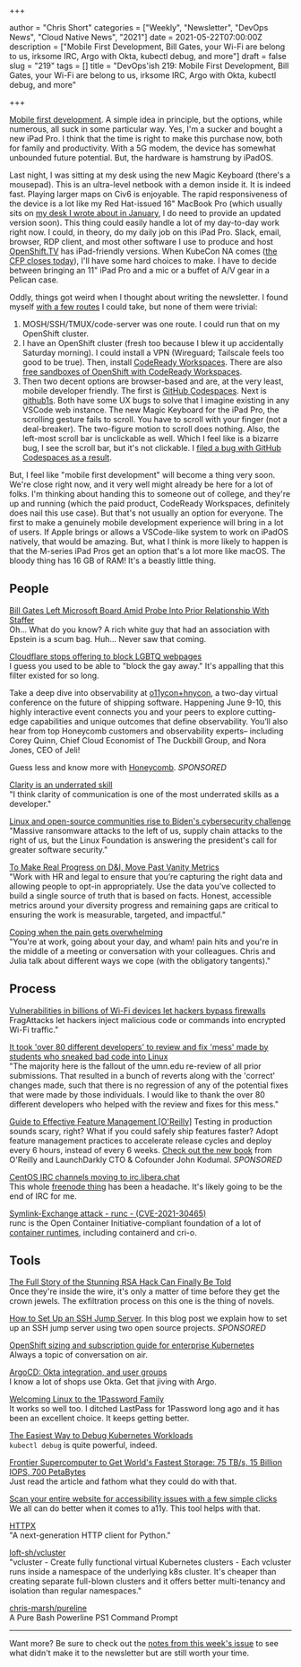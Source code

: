 +++

author = "Chris Short"
categories = ["Weekly", "Newsletter", "DevOps News", "Cloud Native News", "2021"]
date = 2021-05-22T07:00:00Z
description = ["Mobile First Development, Bill Gates, your Wi-Fi are belong to us, irksome IRC, Argo with Okta, kubectl debug, and more"]
draft = false
slug = "219"
tags = []
title = "DevOps'ish 219: Mobile First Development, Bill Gates, your Wi-Fi are belong to us, irksome IRC, Argo with Okta, kubectl debug, and more"

+++

[Mobile first development](https://twitter.com/ChrisShort/status/1396150939631955972). A simple idea in principle, but the options, while numerous, all suck in some particular way. Yes, I'm a sucker and bought a new iPad Pro. I think that the time is right to make this purchase now, both for family and productivity. With a 5G modem, the device has somewhat unbounded future potential. But, the hardware is hamstrung by iPadOS.

Last night, I was sitting at my desk using the new Magic Keyboard (there's a mousepad). This is an ultra-level netbook with a demon inside it. It is indeed fast. Playing larger maps on Civ6 is enjoyable. The rapid responsiveness of the device is a lot like my Red Hat-issued 16" MacBook Pro (which usually sits on [my desk I wrote about in January](https://chrisshort.net/desk-setup-january-2021/), I do need to provide an updated version soon). This thing could easily handle a lot of my day-to-day work right now. I could, in theory, do my daily job on this iPad Pro. Slack, email, browser, RDP client, and most other software I use to produce and host [OpenShift.TV](https://openshift.tv/) has iPad-friendly versions. When KubeCon NA comes ([the CFP closes today](https://events.linuxfoundation.org/kubecon-cloudnativecon-north-america/program/cfp/)), I'll have some hard choices to make. I have to decide between bringing an 11" iPad Pro and a mic or a buffet of A/V gear in a Pelican case.

Oddly, things got weird when I thought about writing the newsletter. I found myself [with a few routes](https://twitter.com/ChrisShort/status/1396090916054736897) I could take, but none of them were trivial:

1. MOSH/SSH/TMUX/code-server was one route. I could run that on my OpenShift cluster.
1. I have an OpenShift cluster (fresh too because I blew it up accidentally Saturday morning). I could install a VPN (Wireguard; Tailscale feels too good to be true). Then, install [CodeReady Workspaces](https://developers.redhat.com/products/codeready-workspaces/overview/). There are also [free sandboxes of OpenShift with CodeReady Workspaces](https://red.ht/dev-sandbox).
1. Then two decent options are browser-based and are, at the very least, mobile developer friendly. The first is [GitHub Codespaces](https://github.com/features/codespaces). Next is [github1s](https://www.stefanjudis.com/notes/github1s-open-any-github-repository-in-vs-code-in-your-browser/). Both have some UX bugs to solve that I imagine existing in any VSCode web instance. The new Magic Keyboard for the iPad Pro, the scrolling gesture fails to scroll. You have to scroll with your finger (not a deal-breaker). The two-figure motion to scroll does nothing. Also, the left-most scroll bar is unclickable as well. Which I feel like is a bizarre bug, I see the scroll bar, but it's not clickable. I [filed a bug with GitHub Codespaces as a result](https://github.com/github/feedback/discussions/4010).

But, I feel like "mobile first development" will become a thing very soon. We're close right now, and it very well might already be here for a lot of folks. I'm thinking about handing this to someone out of college, and they're up and running (which the paid product, CodeReady Workspaces, definitely does nail this use case). But that's not usually an option for everyone. The first to make a genuinely mobile development experience will bring in a lot of users. If Apple brings or allows a VSCode-like system to work on iPadOS natively, that would be amazing. But, what I think is more likely to happen is that the M-series iPad Pros get an option that's a lot more like macOS. The bloody thing has 16 GB of RAM! It's a beastly little thing.

## People

[Bill Gates Left Microsoft Board Amid Probe Into Prior Relationship With Staffer](https://www.wsj.com/articles/microsoft-directors-decided-bill-gates-needed-to-leave-board-due-to-prior-relationship-with-staffer-11621205803)  
Oh... What do you know? A rich white guy that had an association with Epstein is a scum bag. Huh... Never saw that coming.

[Cloudflare stops offering to block LGBTQ webpages](https://www.theregister.com/2021/05/21/cloudflare_lgbtq_filtering/)  
I guess you used to be able to "block the gay away." It's appalling that this filter existed for so long.

Take a deep dive into observability at [o11ycon+hnycon](https://o11ycon-hnycon.io/devopsish/?utm_source=devopsish&utm_medium=newsletter&utm_campaign=ad&utm_keyword=&utm_content=devopsish&utm_adgroup), a two-day virtual conference on the future of shipping software. Happening June 9-10, this highly interactive event connects you and your peers to explore cutting-edge capabilities and unique outcomes that define observability. You’ll also hear from top Honeycomb customers and observability experts– including Corey Quinn, Chief Cloud Economist of The Duckbill Group, and Nora Jones, CEO of Jeli!

Guess less and know more with [Honeycomb](https://www.honeycomb.io/?utm_source=devopsish&utm_medium=newsletter&utm_campaign=ad&utm_content=honeycomb-homepage-devopish). *SPONSORED*

[Clarity is an underrated skill](https://tomgamon.com/posts/clarity/)  
"I think clarity of communication is one of the most underrated skills as a developer."

[Linux and open-source communities rise to Biden's cybersecurity challenge](https://www.zdnet.com/google-amp/article/linux-and-open-source-communities-rise-to-bidens-cybersecurity-challenge/)  
"Massive ransomware attacks to the left of us, supply chain attacks to the right of us, but the Linux Foundation is answering the president's call for greater software security."

[To Make Real Progress on D&I, Move Past Vanity Metrics](https://hbr.org/2021/05/to-make-real-progress-on-di-move-past-vanity-metrics)  
"Work with HR and legal to ensure that you’re capturing the right data and allowing people to opt-in appropriately. Use the data you’ve collected to build a single source of truth that is based on facts. Honest, accessible metrics around your diversity progress and remaining gaps are critical to ensuring the work is measurable, targeted, and impactful."

[Coping when the pain gets overwhelming](https://www.youtube.com/watch?v=GNixn3gBmEA)  
"You're at work, going about your day, and wham! pain hits and you're in the middle of a meeting or conversation with your colleagues. Chris and Julia talk about different ways we cope (with the obligatory tangents)."

## Process

[Vulnerabilities in billions of Wi-Fi devices let hackers bypass firewalls](https://arstechnica.com/gadgets/2021/05/farewell-to-firewalls-wi-fi-bugs-open-network-devices-to-remote-hacks/)  
FragAttacks let hackers inject malicious code or commands into encrypted Wi-Fi traffic."

[It took 'over 80 different developers' to review and fix 'mess' made by students who sneaked bad code into Linux](https://www.theregister.com/2021/05/21/linux_5_13_patches/)  
"The majority here is the fallout of the umn.edu re-review of all prior submissions. That resulted in a bunch of reverts along with the 'correct' changes made, such that there is no regression of any of the potential fixes that were made by those individuals. I would like to thank the over 80 different developers who helped with the review and fixes for this mess."

[Guide to Effective Feature Management [O'Reilly]](https://learn.launchdarkly.com/effective-feature-management/?utm_source=devopsish&utm_medium=news_pod&utm_campaign=21q1-newsletter)
Testing in production sounds scary, right? What if you could safely ship features faster?
Adopt feature management practices to accelerate release cycles and deploy every 6 hours, instead of every 6 weeks. [Check out the new book](https://learn.launchdarkly.com/effective-feature-management/?utm_source=devopsish&utm_medium=news_pod&utm_campaign=21q1-newsletter) from O'Reilly and LaunchDarkly CTO & Cofounder John Kodumal. *SPONSORED*

[CentOS IRC channels moving to irc.libera.chat](https://blog.centos.org/2021/05/centos-irc-channels-moving-to-irc-libera-chat/)  
This whole [freenode thing](https://www.theregister.com/2021/05/19/freenode_staff_resigns/) has been a headache. It's likely going to be the end of IRC for me.

[Symlink-Exchange attack - runc - (CVE-2021-30465)](https://access.redhat.com/security/vulnerabilities/RHSB-2021-004)  
runc is the Open Container Initiative-compliant foundation of a lot of [container runtimes](https://kubernetes.io/docs/setup/production-environment/container-runtimes/), including containerd and cri-o.

## Tools

[The Full Story of the Stunning RSA Hack Can Finally Be Told](https://www.wired.com/story/the-full-story-of-the-stunning-rsa-hack-can-finally-be-told/)  
Once they're inside the wire, it's only a matter of time before they get the crown jewels. The exfiltration process on this one is the thing of novels.

[How to Set Up an SSH Jump Server](https://goteleport.com/blog/ssh-jump-server/https://goteleport.com/?utm_source=newsletter&utm_medium=email&utm_campaign=devopsish). In this blog post we explain how to set up an SSH jump server using two open source projects. *SPONSORED*

[OpenShift sizing and subscription guide for enterprise Kubernetes](https://www.redhat.com/en/resources/openshift-subscription-sizing-guide-detail)  
Always a topic of conversation on air.

[ArgoCD: Okta integration, and user groups](https://itnext.io/argocd-okta-integration-and-user-groups-d6886633e71b)  
I know a lot of shops use Okta. Get that jiving with Argo.

[Welcoming Linux to the 1Password Family](https://blog.1password.com/welcoming-linux-to-the-1password-family/)  
It works so well too. I ditched LastPass for 1Password long ago and it has been an excellent choice. It keeps getting better.

[The Easiest Way to Debug Kubernetes Workloads](https://martinheinz.dev/blog/49)  
`kubectl debug` is quite powerful, indeed.

[Frontier Supercomputer to Get World's Fastest Storage: 75 TB/s, 15 Billion IOPS, 700 PetaBytes](https://www.tomshardware.com/news/olcf-describes-frontier-storage-sub-system)  
Just read the article and fathom what they could do with that.

[Scan your entire website for accessibility issues with a few simple clicks](https://developer.ibm.com/blogs/accessibility-checker-update/)  
We all can do better when it comes to a11y. This tool helps with that.

[HTTPX](https://www.python-httpx.org/)  
"A next-generation HTTP client for Python."

[loft-sh/vcluster](https://github.com/loft-sh/vcluster)  
"vcluster - Create fully functional virtual Kubernetes clusters - Each vcluster runs inside a namespace of the underlying k8s cluster. It's cheaper than creating separate full-blown clusters and it offers better multi-tenancy and isolation than regular namespaces."

[chris-marsh/pureline](https://github.com/chris-marsh/pureline)  
A Pure Bash Powerline PS1 Command Prompt

---

Want more? Be sure to check out the [notes from this week's issue](https://devopsish.com/219/notes/) to see what didn't make it to the newsletter but are still worth your time.
